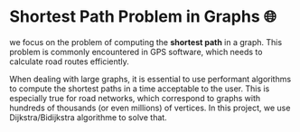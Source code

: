 # Shortest Path Problem in Graphs 🌐

 we focus on the problem of computing the **shortest path** in a graph. This problem is commonly encountered in GPS software, which needs to calculate road routes efficiently.  

When dealing with large graphs, it is essential to use performant algorithms to compute the shortest paths in a time acceptable to the user. This is especially true for road networks, which correspond to graphs with hundreds of thousands (or even millions) of vertices.
In this project, we use Dijkstra/Bidijkstra algorithme to solve that. 

